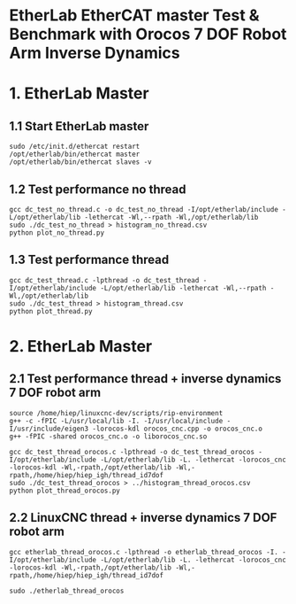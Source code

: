 # EtherLab EtherCAT master Test & Benchmark with Orocos 7 DOF Robot Arm Inverse Dynamics

# 1. EtherLab Master
## 1.1 Start EtherLab master
```
sudo /etc/init.d/ethercat restart
/opt/etherlab/bin/ethercat master
/opt/etherlab/bin/ethercat slaves -v
```

## 1.2 Test performance no thread
```
gcc dc_test_no_thread.c -o dc_test_no_thread -I/opt/etherlab/include -L/opt/etherlab/lib -lethercat -Wl,--rpath -Wl,/opt/etherlab/lib
sudo ./dc_test_no_thread > histogram_no_thread.csv
python plot_no_thread.py
```

## 1.3 Test performance thread
```
gcc dc_test_thread.c -lpthread -o dc_test_thread -I/opt/etherlab/include -L/opt/etherlab/lib -lethercat -Wl,--rpath -Wl,/opt/etherlab/lib
sudo ./dc_test_thread > histogram_thread.csv
python plot_thread.py
```

# 2. EtherLab Master
## 2.1 Test performance thread + inverse dynamics 7 DOF robot arm
```
source /home/hiep/linuxcnc-dev/scripts/rip-environment
g++ -c -fPIC -L/usr/local/lib -I. -I/usr/local/include -I/usr/include/eigen3 -lorocos-kdl orocos_cnc.cpp -o orocos_cnc.o
g++ -fPIC -shared orocos_cnc.o -o liborocos_cnc.so

gcc dc_test_thread_orocos.c -lpthread -o dc_test_thread_orocos -I/opt/etherlab/include -L/opt/etherlab/lib -L. -lethercat -lorocos_cnc -lorocos-kdl -Wl,-rpath,/opt/etherlab/lib -Wl,-rpath,/home/hiep/hiep_igh/thread_id7dof
sudo ./dc_test_thread_orocos > ../histogram_thread_orocos.csv
python plot_thread_orocos.py
```

## 2.2 LinuxCNC thread + inverse dynamics 7 DOF robot arm
```
gcc etherlab_thread_orocos.c -lpthread -o etherlab_thread_orocos -I. -I/opt/etherlab/include -L/opt/etherlab/lib -L. -lethercat -lorocos_cnc -lorocos-kdl -Wl,-rpath,/opt/etherlab/lib -Wl,-rpath,/home/hiep/hiep_igh/thread_id7dof

sudo ./etherlab_thread_orocos
```
